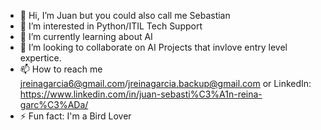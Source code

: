 - 👋 Hi, I’m Juan but you could also call me Sebastian
- 👀 I’m interested in Python/ITIL Tech Support 
- 🌱 I’m currently learning about AI
- 💞️ I’m looking to collaborate on AI Projects that invlove entry level expertice. 
- 📫 How to reach me jreinagarcia6@gmail.com/jreinagarcia.backup@gmail.com or LinkedIn: https://www.linkedin.com/in/juan-sebasti%C3%A1n-reina-garc%C3%ADa/
- ⚡ Fun fact: I'm a Bird Lover 

<!---
juansereina33/juansereina33 is a ✨ special ✨ repository because its `README.md` (this file) appears on your GitHub profile.
You can click the Preview link to take a look at your changes.
--->
